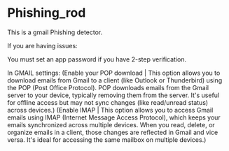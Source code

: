 # Phishing_rod
This is a gmail Phishing detector.

If you are having issues:

You must set an app password if you have 2-step verification.

  In GMAIL settings:
    (Enable your POP download | This option allows you to download emails from Gmail to a client (like Outlook or Thunderbird) using the POP (Post Office Protocol). POP downloads emails from the Gmail server to your device, typically removing them from the server. It's useful for offline access but may not sync changes (like read/unread status) across devices.)
    (Enable IMAP | This option allows you to access Gmail emails using IMAP (Internet Message Access Protocol), which keeps your emails synchronized across multiple devices. When you read, delete, or organize emails in a client, those changes are reflected in Gmail and vice versa. It's ideal for accessing the same mailbox on multiple devices.)
